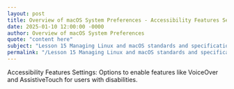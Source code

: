 ```yaml
---
layout: post
title: Overview of macOS System Preferences - Accessibility Features Settings
date: 2025-01-10 12:00:00 -0000
author: Overview of macOS System Preferences
quote: "content here"
subject: "Lesson 15 Managing Linux and macOS standards and specifications"
permalink: "/Lesson 15 Managing Linux and macOS standards and specifications/Overview of macOS System Preferences/Overview of macOS System Preferences - Accessibility Features Settings"
---
```


Accessibility Features Settings: Options to enable features like VoiceOver and AssistiveTouch for users with disabilities.

